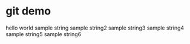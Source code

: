 # git demo
 hello world
 sample string
 sample string2
 sample string3
 sample string4
 sample string5
 sample string6
